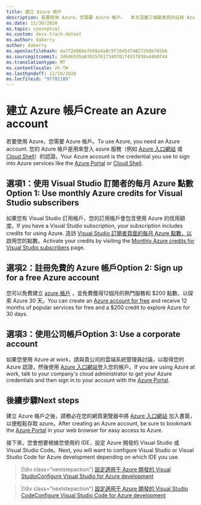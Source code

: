 ```yaml
---
title: 建立 Azure 帳戶
description: 若要使用 Azure，您需要 Azure 帳戶。  本文涵蓋三個最常見的註冊 Azure 帳戶方式。
ms.date: 11/30/2020
ms.topic: conceptual
ms.custom: devx-track-dotnet
ms.author: daberry
author: daberry
ms.openlocfilehash: da772d068efb50a4a0c9f10d54748272b8b703b6
ms.sourcegitcommit: 3d6d6595a03915f617349781f455f838a44b0f44
ms.translationtype: MT
ms.contentlocale: zh-TW
ms.lasthandoff: 12/19/2020
ms.locfileid: "97701109"
---
```

# <a name="create-an-azure-account"></a><span data-ttu-id="9e4ee-104">建立 Azure 帳戶</span><span class="sxs-lookup"><span data-stu-id="9e4ee-104">Create an Azure account</span></span>

<span data-ttu-id="9e4ee-105">若要使用 Azure，您需要 Azure 帳戶。</span><span class="sxs-lookup"><span data-stu-id="9e4ee-105">To use Azure, you need an Azure account.</span></span>  <span data-ttu-id="9e4ee-106">您的 Azure 帳戶是用來登入 azure 服務（例如 [Azure 入口網站](https://portal.azure.com) 或 [Cloud Shell](https://shell.azure.com)）的認證。</span><span class="sxs-lookup"><span data-stu-id="9e4ee-106">Your Azure account is the credential you use to sign into Azure services like the [Azure Portal](https://portal.azure.com) or [Cloud Shell](https://shell.azure.com).</span></span>

## <a name="option-1-use-monthly-azure-credits-for-visual-studio-subscribers"></a><span data-ttu-id="9e4ee-107">選項1：使用 Visual Studio 訂閱者的每月 Azure 點數</span><span class="sxs-lookup"><span data-stu-id="9e4ee-107">Option 1: Use monthly Azure credits for Visual Studio subscribers</span></span>

<span data-ttu-id="9e4ee-108">如果您有 Visual Studio 訂用帳戶，您的訂用帳戶會包含使用 Azure 的信用額度。</span><span class="sxs-lookup"><span data-stu-id="9e4ee-108">If you have a Visual Studio subscription, your subscription includes credits for using Azure.</span></span>  <span data-ttu-id="9e4ee-109">造訪 [Visual Studio 訂閱者頁面的每月 Azure 點數，以](https://azure.microsoft.com/pricing/member-offers/credit-for-visual-studio-subscribers/) 啟用您的點數。</span><span class="sxs-lookup"><span data-stu-id="9e4ee-109">Activate your credits by visiting the [Monthly Azure credits for Visual Studio subscribers](https://azure.microsoft.com/pricing/member-offers/credit-for-visual-studio-subscribers/) page.</span></span>

## <a name="option-2-sign-up-for-a-free-azure-account"></a><span data-ttu-id="9e4ee-110">選項2：註冊免費的 Azure 帳戶</span><span class="sxs-lookup"><span data-stu-id="9e4ee-110">Option 2: Sign up for a free Azure account</span></span>

<span data-ttu-id="9e4ee-111">您可以免費建立 [azure 帳戶](https://azure.microsoft.com/free/dotnet/) ，並免費獲得12個月的熱門服務和 $200 點數，以探索 Azure 30 天。</span><span class="sxs-lookup"><span data-stu-id="9e4ee-111">You can create an [Azure account for free](https://azure.microsoft.com/free/dotnet/) and receive 12 months of popular services for free and a $200 credit to explore Azure for 30 days.</span></span>

## <a name="option-3-use-a-corporate-account"></a><span data-ttu-id="9e4ee-112">選項3：使用公司帳戶</span><span class="sxs-lookup"><span data-stu-id="9e4ee-112">Option 3: Use a corporate account</span></span>

<span data-ttu-id="9e4ee-113">如果您使用 Azure at work，請與貴公司的雲端系統管理員討論，以取得您的 Azure 認證，然後使用 [Azure 入口網站](https://portal.azure.com)登入您的帳戶。</span><span class="sxs-lookup"><span data-stu-id="9e4ee-113">If you are using Azure at work, talk to your company's cloud administrator to get your Azure credentials and then sign in to your account with the [Azure Portal](https://portal.azure.com).</span></span>

## <a name="next-steps"></a><span data-ttu-id="9e4ee-114">後續步驟</span><span class="sxs-lookup"><span data-stu-id="9e4ee-114">Next steps</span></span>

<span data-ttu-id="9e4ee-115">建立 Azure 帳戶之後，請務必在您的網頁瀏覽器中將 [Azure 入口網站](https://portal.azure.com) 加入書簽，以便輕鬆存取 azure。</span><span class="sxs-lookup"><span data-stu-id="9e4ee-115">After creating an Azure account, be sure to bookmark the [Azure Portal](https://portal.azure.com) in your web browser for easy access to Azure.</span></span>

<span data-ttu-id="9e4ee-116">接下來，您會想要根據您使用的 IDE，設定 Azure 開發的 Visual Studio 或 Visual Studio Code。</span><span class="sxs-lookup"><span data-stu-id="9e4ee-116">Next, you will want to configure Visual Studio or Visual Studio Code for Azure development depending on which IDE you use.</span></span>

> [!div class="nextstepaction"]
> [<span data-ttu-id="9e4ee-117">設定適用于 Azure 開發的 Visual Studio</span><span class="sxs-lookup"><span data-stu-id="9e4ee-117">Configure Visual Studio for Azure development</span></span>](./configure-visual-studio.md)

> [!div class="nextstepaction"]
> [<span data-ttu-id="9e4ee-118">設定適用于 Azure 開發的 Visual Studio Code</span><span class="sxs-lookup"><span data-stu-id="9e4ee-118">Configure Visual Studio Code for Azure development</span></span>](./configure-vs-code.md)
